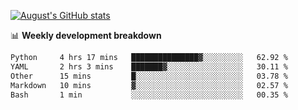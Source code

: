 
[![August's GitHub stats](https://github-readme-stats.vercel.app/api?username=zou-weidong&show_icons=true&theme=radical)](https://github.com/zou-weidong)


📊 **Weekly development breakdown**
<!--START_SECTION:waka-->

```txt
Python     4 hrs 17 mins   ███████████████▓░░░░░░░░░   62.92 %
YAML       2 hrs 3 mins    ███████▓░░░░░░░░░░░░░░░░░   30.11 %
Other      15 mins         █░░░░░░░░░░░░░░░░░░░░░░░░   03.78 %
Markdown   10 mins         ▓░░░░░░░░░░░░░░░░░░░░░░░░   02.57 %
Bash       1 min           ░░░░░░░░░░░░░░░░░░░░░░░░░   00.35 %
```

<!--END_SECTION:waka-->
